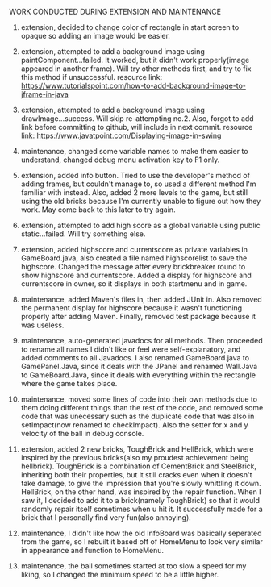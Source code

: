 WORK CONDUCTED DURING EXTENSION AND MAINTENANCE

1. extension, decided to change color of rectangle in start screen to opaque so adding an image would be easier.

2. extension, attempted to add a background image using paintComponent...failed. It worked, but it didn't work properly(image appeared in another frame). Will try other methods first, and try to fix this method if unsuccessful. 
resource link: https://www.tutorialspoint.com/how-to-add-background-image-to-jframe-in-java

3. extension, attempted to add a background image using drawImage...success. Will skip re-attempting no.2. Also, forgot to add link before committing to github, will include in next commit. 
resource link: https://www.javatpoint.com/Displaying-image-in-swing

4. maintenance, changed some variable names to make them easier to understand, changed debug menu activation key to F1 only.

5. extension, added info button. Tried to use the developer's method of adding frames, but couldn't manage to, so used a different method I'm familiar with instead. Also, added 2 more levels to the game, but still using the old bricks because I'm currently unable to figure out how they work. May come back to this later to try again.

6. extension, attempted to add high score as a global variable using public static...failed. Will try something else.

7. extension, added highscore and currentscore as private variables in GameBoard.java, also created a file named highscorelist to save the highscore. Changed the message after every brickbreaker round to show highscore and currentscore. Added a display for highscore and currentscore in owner, so it displays in both startmenu and in game.

8. maintenance, added Maven's files in, then added JUnit in. Also removed the permanent display for highscore because it wasn't functioning properly after adding Maven. Finally, removed test package because it was useless.

9. maintenance, auto-generated javadocs for all methods. Then proceeded to rename all names I didn't like or feel were self-explanatory, and added comments to all Javadocs. I also renamed GameBoard.java to GamePanel.Java, since it deals with the JPanel and renamed Wall.Java to GameBoard.Java, since it deals with everything within the rectangle where the game takes place.

10. maintenance, moved some lines of code into their own methods due to them doing different things than the rest of the code, and removed some code that was unecessary such as the duplicate code that was also in setImpact(now renamed to checkImpact). Also the setter for x and y velocity of the ball in debug console. 

12. extension, added 2 new bricks, ToughBrick and HellBrick, which were inspired by the previous bricks(also my proudest achievement being hellbrick). ToughBrick is a combination of CementBrick and SteelBrick, inheriting both their properties, but it still cracks even when it doesn't take damage, to give the impression that you're slowly whittling it down. HellBrick, on the other hand, was inspired by the repair function. When I saw it, I decided to add it to a brick(namely ToughBrick) so that it would randomly repair itself sometimes when u hit it. It successfully made for a brick that I personally find very fun(also annoying).

13. maintenance, I didn't like how the old InfoBoard was basically seperated from the game, so I rebuilt it based off of HomeMenu to look very similar in appearance and function to HomeMenu.

14. maintenance, the ball sometimes started at too slow a speed for my liking, so I changed the minimum speed to be a little higher.